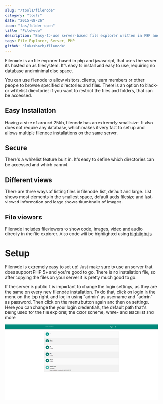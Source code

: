 ```yaml
---
slug: "/tools/filenode"
category: "tools"
date: "2015-08-26"
icon: "fas/folder-open"
title: "FileNode"
description: "Easy-to-use server-based file explorer written in PHP and JavaScript."
tags: File Explorer, Server, PHP
github: "lukasbach/filenode"
---
```


Filenode is an file explorer based in php and javascript, that uses the server its hosted on as filesystem. It's easy to install and easy to use, requiring no database and minimal disc space.

You can use filenode to allow visitors, clients, team members or other people to browse specified directories and files. There is an option to black- or whitelist directories if you want to restrict the files and folders, that can be accessed.

## Easy installation
Having a size of around 25kb, filenode has an extremely small size. It also does not require any database, which makes it very fast to set up and allows multiple filenode installations on the same server.

## Secure
There's a whitelist feature built in. It's easy to define which directories can be accessed and which cannot.

## Different views
There are three ways of listing files in filenode: list, default and large. List shows most elements in the smallest space, default adds filesize and last-viewed information and large shows thumbnails of images.

## File viewers
Filenode includes fileviewers to show code, images, video and audio directly in the file explorer. Also code will be highlighted using [highlight.js](http://highlightjs.org/)

# Setup
Filenode is extremely easy to set up! Just make sure to use an server that does support PHP 5+ and you're good to go. There is no installation file, so after copying the files on your server it is pretty much good to go.

If the server is public it is important to change the login settings, as they are the same on every new filenode installation. To do that, click on login in the menu on the top right, and log in using "admin" as username and "admin" as password. Then click on the menu button again and then on settings. Here you can change the your login credentials, the default path that's being used for the file explorer, the color scheme, white- and blacklist and more.


![Screenshot](./default_view_largescreen.png "Main Screen")